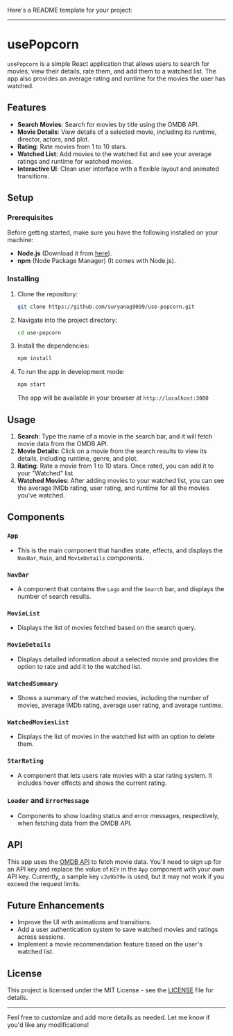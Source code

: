 Here's a README template for your project:

---

# usePopcorn

`usePopcorn` is a simple React application that allows users to search for movies, view their details, rate them, and add them to a watched list. The app also provides an average rating and runtime for the movies the user has watched.

## Features

- **Search Movies**: Search for movies by title using the OMDB API.
- **Movie Details**: View details of a selected movie, including its runtime, director, actors, and plot.
- **Rating**: Rate movies from 1 to 10 stars.
- **Watched List**: Add movies to the watched list and see your average ratings and runtime for watched movies.
- **Interactive UI**: Clean user interface with a flexible layout and animated transitions.

## Setup

### Prerequisites

Before getting started, make sure you have the following installed on your machine:

- **Node.js** (Download it from [here](https://nodejs.org/)).
- **npm** (Node Package Manager) (It comes with Node.js).

### Installing

1. Clone the repository:
   ```bash
   git clone https://github.com/suryanag9099/use-popcorn.git
   ```

2. Navigate into the project directory:
   ```bash
   cd use-popcorn
   ```

3. Install the dependencies:
   ```bash
   npm install
   ```

4. To run the app in development mode:
   ```bash
   npm start
   ```

   The app will be available in your browser at `http://localhost:3000`

## Usage

1. **Search**: Type the name of a movie in the search bar, and it will fetch movie data from the OMDB API.
2. **Movie Details**: Click on a movie from the search results to view its details, including runtime, genre, and plot.
3. **Rating**: Rate a movie from 1 to 10 stars. Once rated, you can add it to your "Watched" list.
4. **Watched Movies**: After adding movies to your watched list, you can see the average IMDb rating, user rating, and runtime for all the movies you've watched.

## Components

### `App`
- This is the main component that handles state, effects, and displays the `NavBar`, `Main`, and `MovieDetails` components.

### `NavBar`
- A component that contains the `Logo` and the `Search` bar, and displays the number of search results.

### `MovieList`
- Displays the list of movies fetched based on the search query.

### `MovieDetails`
- Displays detailed information about a selected movie and provides the option to rate and add it to the watched list.

### `WatchedSummary`
- Shows a summary of the watched movies, including the number of movies, average IMDb rating, average user rating, and average runtime.

### `WatchedMoviesList`
- Displays the list of movies in the watched list with an option to delete them.

### `StarRating`
- A component that lets users rate movies with a star rating system. It includes hover effects and shows the current rating.

### `Loader` and `ErrorMessage`
- Components to show loading status and error messages, respectively, when fetching data from the OMDB API.

## API

This app uses the [OMDB API](https://www.omdbapi.com/) to fetch movie data. You'll need to sign up for an API key and replace the value of `KEY` in the `App` component with your own API key. Currently, a sample key `c2e9b79e` is used, but it may not work if you exceed the request limits.

## Future Enhancements

- Improve the UI with animations and transitions.
- Add a user authentication system to save watched movies and ratings across sessions.
- Implement a movie recommendation feature based on the user's watched list.

## License

This project is licensed under the MIT License - see the [LICENSE](LICENSE) file for details.

---

Feel free to customize and add more details as needed. Let me know if you'd like any modifications!
